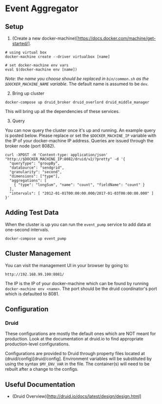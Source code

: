 # Event Aggregator

## Setup

1. (Create a new docker-machine)[https://docs.docker.com/machine/get-started/].

```
# using virtual box
docker-machine create --driver virtualbox [name]

# set docker-machine env vars
eval $(docker-machine env [name])
```

*Note: the name you choose should be replaced in `bin/common.sh` as the `$DOCKER_MACHINE_NAME` variable*. The default name is assumed to be `dev`.

2. Bring up cluster

```
docker-compose up druid_broker druid_overlord druid_middle_manager
```

This will bring up all the dependencies of these services.

3. Query

You can now query the cluster once it's up and running. An example query is posted below. Please replace or set the `$DOCKER_MACHINE_IP` variable with the IP of your
docker-machine IP address. Queries are issued through the broker node (port 8082).

```
curl -XPOST -H 'Content-type: application/json' "http://$DOCKER_MACHINE_IP:8082/druid/v2/?pretty" -d '{
  "queryType": "groupBy",
  "dataSource": "sendgrid",
  "granularity": "second",
  "dimensions": ["type"],
  "aggregations": [
    { "type": "longSum", "name": "count", "fieldName": "count" }
  ],
  "intervals": [ "2012-01-01T00:00:00.000/2017-01-03T00:00:00.000" ]
}'
```

## Adding Test Data

When the cluster is up you can run the `event_pump` service to add data at one-second intervals.

```
docker-compose up event_pump
```


## Cluster Management

You can visit the management UI in your browser by going to:

```
http://192.168.99.100:8081/
```

The IP is the IP of your docker-machine which can be found by running `docker-machine env <name>`. The port should be the druid coordinator's port which is defaulted to 8081.

## Configuration

### Druid

These configurations are mostly the default ones which are NOT meant for production. Look at the documentation at druid.io to find appropriate production-level configurations.

Configurations are provided to Druid through property files located at (druid/config)[druid/config]. Environment variables will be substituted by using the syntax `$MY_ENV_VAR` in the file. The container(s) will need to be rebuilt after a change to the configs.

## Useful Documentation

- (Druid Overview)[http://druid.io/docs/latest/design/design.html]


